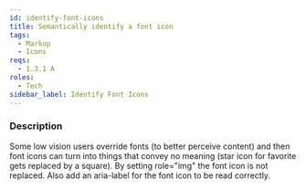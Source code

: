 ```yaml
---
id: identify-font-icons
title: Semantically identify a font icon
tags:
  - Markup
  - Icons
reqs:
  - 1.3.1 A
roles:
  - Tech
sidebar_label: Identify Font Icons
---
```


### Description

Some low vision users override fonts (to better perceive content) and then font icons can turn into things that convey no meaning (star icon for favorite gets replaced by a square). By setting role="img" the font icon is not replaced. Also add an aria-label for the font icon to be read correctly.
